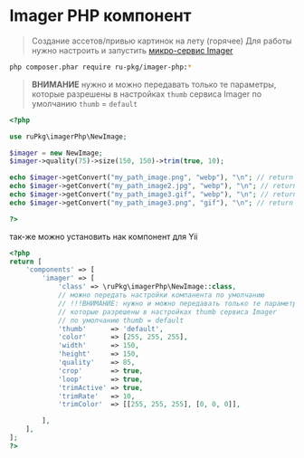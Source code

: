 # Imager PHP компонент

> Создание ассетов/привью картинок на лету (горячее)
> Для работы нужно настроить и запустить [микро-сервис Imager](https://github.com/pkg-ru/imager)

```bash
php composer.phar require ru-pkg/imager-php:*
```

> **ВНИМАНИЕ**
> нужно и можно передавать только те параметры,
> которые разрешены в настройках `thumb` сервиса Imager
> по умолчанию `thumb` = `default`

```php
<?php

use ruPkg\imagerPhp\NewImage;

$imager = new NewImage;
$imager->quality(75)->size(150, 150)->trim(true, 10);

echo $imager->getConvert("my_path_image.png", "webp"), "\n"; // return uri image to webp format
echo $imager->getConvert("my_path_image2.jpg", "webp"), "\n"; // return uri image to webp format
echo $imager->getConvert("my_path_image3.gif", "webp"), "\n"; // return uri image to webp format
echo $imager->getConvert("my_path_image3.png", "gif"), "\n"; // return uri image to gif format

?>
```

так-же можно установить нак компонент для Yii

```php
<?php
return [
	'components' => [
		'imager' => [
			'class' => \ruPkg\imagerPhp\NewImage::class,
			// можно передать настройки компанента по умолчанию
			// !!!ВНИМАНИЕ: нужно и можно передавать только те параметры,
			// которые разрешены в настройках thumb сервиса Imager
			// по умолчанию thumb = default
			'thumb'      => 'default',
			'color'      => [255, 255, 255],
			'width'      => 150,
			'height'     => 150,
			'quality'    => 85,
			'crop'       => true,
			'loop'       => true,
			'trimActive' => true,
			'trimRate'   => 10,
			'trimColor'  => [[255, 255, 255], [0, 0, 0]],

		],
	],
];
?>
```

